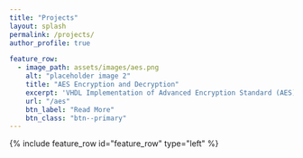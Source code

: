 ```yaml
---
title: "Projects"
layout: splash
permalink: /projects/
author_profile: true

feature_row:
  - image_path: assets/images/aes.png
    alt: "placeholder image 2"
    title: "AES Encryption and Decryption"
    excerpt: 'VHDL Implementation of Advanced Encryption Standard (AES) 128 bit Encryption and Decryption.'
    url: "/aes"
    btn_label: "Read More"
    btn_class: "btn--primary"
---
```


{% include feature_row id="feature_row" type="left" %}
